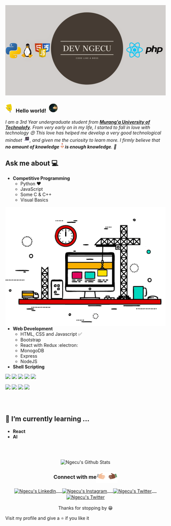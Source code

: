 ![Ngecu](ngecu.png)
###  <img src="https://github.com/ngecu/ngecu/blob/master/hi.gif" width="29px"> Hello world!&nbsp;  <img src="https://github.com/ngecu/ngecu/blob/master/rotating_earth.gif" width="29px">
<em>I am a 3rd Year undergraduate student from <a href="https://www.mut.ac.ke/"><b>Murang'a University of Technolofy</b></a>. From very early on in my life, I started to fall in love with technology 😍 This love has helped me develop a very good technological mindset <img src="https://github.com/ngecu/ngecu/blob/master/laptop.gif" height="20px"/>, and given me the curiosity to learn more. I firmly believe that **no amount of knowledge <img src="https://github.com/ngecu/ngecu/blob/master/rocket (1).gif" height="18px"> is enough knowledge**. 🧠</em>
 <br/>
## Ask me about :computer: 
- **Competitive Programming**
	- Python ❤️
	- JavaScript
	- Some C & C++
  - Visual Basics

<img align="right" src="https://github.com/ngecu/ngecu/blob/master/software_innovation1.gif"/>

- **Web Development**
	- HTML, CSS and Javascript :white_check_mark:
	- Bootstrap
	- React with Redux :electron:
	- MonogoDB
  - Express
  - NodeJS  
- **Shell Scripting**


<code><a href="https://developer.mozilla.org/en-US/docs/Web/HTML" target="_blank"><img height="50" src="https://www.vectorlogo.zone/logos/w3_html5/w3_html5-icon.svg"></a></code>
<code><a href="https://www.python.org/" target="_blank"><img height="50" src="https://www.vectorlogo.zone/logos/python/python-ar21.svg"></a></code>
<code><a href="https://www.linux.org/" target="_blank"><img height="50" src="https://www.vectorlogo.zone/logos/linux/linux-ar21.svg"></a></code>
<code><a href="https://reactjs.org/" target="_blank"><img height="50" src="https://www.vectorlogo.zone/logos/reactjs/reactjs-ar21.svg"></a></code>
<code><a href="https://reactjs.org/" target="_blank"><img height="50" src="https://www.vectorlogo.zone/logos/angular/angular-ar21.svg"></a></code>

<code><a href="https://www.djangoproject.com/" target="_blank"><img height="50" src="https://www.vectorlogo.zone/logos/djangoproject/djangoproject-icon.svg"></a></code>
<code><a href="https://www.javascript.com/" target="_blank"><img height="50" src="https://www.vectorlogo.zone/logos/javascript/javascript-ar21.svg"></a></code>
<code><a href="https://reactjs.org/" target="_blank"><img height="50" src="https://www.vectorlogo.zone/logos/php/php-horizontal.svg"></a></code>
<code><a href="https://www.typescriptlang.org/" target="_blank"><img height="50" src="https://www.vectorlogo.zone/logos/typescriptlang/typescriptlang-icon.svg"></a></code>



<br/><br/>

## 🌱 I’m currently learning ...
- **React**
- **AI**
<br/>
  <br/>



<p align="center">
<img align="center" src="https://github-readme-stats.vercel.app/api?username=ngecu&&show_icons=true&theme=radical" alt="Ngecu's Github Stats">
</p>  

<div align="center">
  <h3 align="center">Connect with me<img align="center" src="https://github.com/ngecu/ngecu/blob/master/handshake.gif" height="33px" /></h3> 
</div>
<p align="center">
 <a href="https://www.linkedin.com/in/robinson-ngecu-6a037688/" target="blank">
  <img align="center" alt="Ngecu's LinkedIn" width="30px" src="https://www.vectorlogo.zone/logos/linkedin/linkedin-icon.svg" /> &nbsp; &nbsp;
 </a>
 <a href="https://www.instagram.com/devngecu/" target="blank">
  <img align="center" alt="Ngecu's Instagram" width="30px" src="https://www.vectorlogo.zone/logos/instagram/instagram-icon.svg" /> &nbsp; &nbsp;
 </a>
 <a href="https://twitter.com/_ngecu_" target="blank">
  <img align="center" alt="Ngecu's Twitter" width="30px" src="https://www.vectorlogo.zone/logos/twitter/twitter-official.svg" /> &nbsp; &nbsp;
 </a>
 <a href="https://www.youtube.com/channel/UCUEr3z34uxW_3r0ruUxqzkw" target="blank">
  <img align="center" alt="Ngecu's Twitter" width="30px" src="https://www.vectorlogo.zone/logos/youtube/youtube-icon.svg" />
 </a> 
  <br/>
  <br/>
  Thanks for stopping by 😁<br/>
</p>

Visit my profile and give a ⭐️ if you like it</p>


